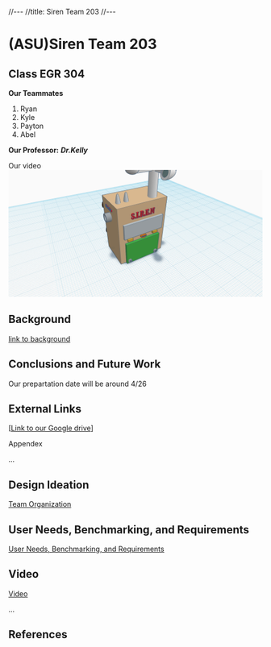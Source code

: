 //---
//title: Siren Team 203
//---

# (ASU)Siren Team 203

## Class EGR 304 

**Our Teammates**

1. Ryan
2. Kyle
3. Payton
4. Abel


**Our Professor:** **_Dr.Kelly_**


Our video
[![Watch the video](https://github.com/S-I-R-E-N-Team-203-EGR-314/S.I.R.E.N-Team-203-EGR-314.github.io/blob/e6246104951143625f1e380537cdbe546bc80f54/pic/3DSiren.png)](https://www.youtube.com/watch?v=YAdvBfmHnMA)





## Background




[link to background](/background)


## Conclusions and Future Work
Our prepartation date will be around 4/26

## External Links

[[Link to our Google drive](https://drive.google.com/drive/folders/1WxI9KwXmxpbQYfk2oKFxPJ8Cy0x9YktA?usp=sharing)]





Appendex 


...

## Design Ideation
[Team Organization](TeamOrganization.md)

## User Needs, Benchmarking, and Requirements
[User Needs, Benchmarking, and Requirements](User%20Needs%2C%20Benchmarking%2C%20and%20Requirements.md)

## Video
[Video](video.md)

...


## References


